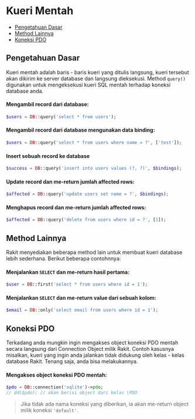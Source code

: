 # Kueri Mentah

<!-- MarkdownTOC autolink="true" autoanchor="true" levels="2,3" bracket="round" lowercase="only_ascii" -->

- [Pengetahuan Dasar](#pengetahuan-dasar)
- [Method Lainnya](#method-lainnya)
- [Koneksi PDO](#koneksi-pdo)

<!-- /MarkdownTOC -->


<a id="pengetahuan-dasar"></a>
## Pengetahuan Dasar

Kueri mentah adalah baris - baris kueri yang ditulis langsung, kueri tersebut akan dikirim ke server database dan langsung dieksekusi. Method `query()` digunakan untuk mengeksekusi kueri SQL mentah terhadap koneksi database anda.


#### Mengambil record dari database:

```php
$users = DB::query('select * from users');
```


#### Mengambil record dari database mengunakan data binding:

```php
$users = DB::query('select * from users where name = ?', ['test']);
```


#### Insert sebuah record ke database

```php
$success = DB::query('insert into users values (?, ?)', $bindings);
```


#### Update record dan me-return jumlah affected rows:

```php
$affected = DB::query('update users set name = ?', $bindings);
```


#### Menghapus record dan me-return jumlah affected rows:

```php
$affected = DB::query('delete from users where id = ?', [1]);
```


<a id="method-lainnya"></a>
## Method Lainnya

Rakit menyediakan beberapa method lain untuk membuat kueri database lebih sederhana. Berikut beberapa contohnnya:

#### Menjalankan `SELECT` dan me-return hasil pertama:

```php
$user = DB::first('select * from users where id = 1');
```


#### Menjalankan `SELECT` dan me-return value dari sebuah kolom:

```php
$email = DB::only('select email from users where id = 1');
```


<a id="koneksi-pdo"></a>
## Koneksi PDO

Terkadang anda mungkin ingin mengakses object koneksi PDO mentah secara langsung dari Connection Object milik Rakit. Contoh kasusnya misalkan, kueri yang ingin anda jalankan tidak didukung oleh kelas - kelas database Rakit. Tenang saja, anda bisa melakukannya.

#### Mengakses object koneksi PDO mentah:

```php
$pdo = DB::connection('sqlite')->pdo;
// dd($pdo); // akan berisi object dari kelas \PDO
```

>  Jika tidak ada nama koneksi yang diberikan, ia akan me-return object milik koneksi `'default'`.
